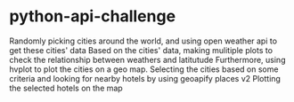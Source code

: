 # python-api-challenge
Randomly picking cities around the world, and using open weather api to get these cities' data
Based on the cities' data, making mulitiple plots to check the relationship between weathers and latitutude
Furthermore, using hvplot to plot the cities on a geo map.
Selecting the cities based on some criteria and looking for nearby hotels by using geoapify places v2
Plotting the selected hotels on the map
